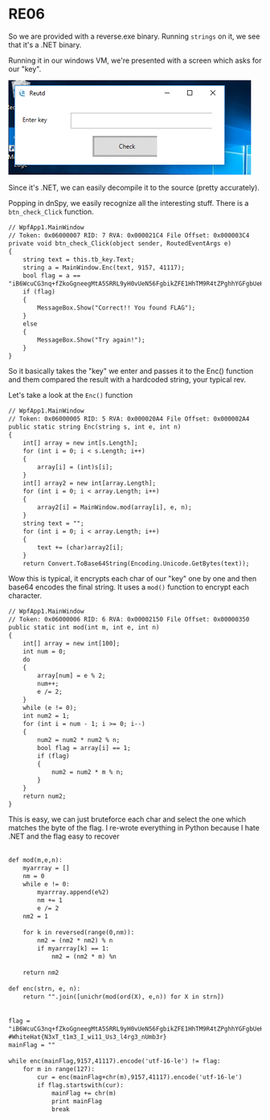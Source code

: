 # RE06

So we are provided with a reverse.exe binary. Running `strings` on it, we see that it's a .NET binary.

Running it in our windows VM, we're presented with a screen which asks for our "key".

![](rev06.png)

Since it's .NET, we can easily decompile it to the source (pretty accurately).

Popping in dnSpy, we easily recognize all the interesting stuff. There is a `btn_check_Click` function.

```
// WpfApp1.MainWindow
// Token: 0x06000007 RID: 7 RVA: 0x000021C4 File Offset: 0x000003C4
private void btn_check_Click(object sender, RoutedEventArgs e)
{
	string text = this.tb_key.Text;
	string a = MainWindow.Enc(text, 9157, 41117);
	bool flag = a == "iB6WcuCG3nq+fZkoGgneegMtA5SRRL9yH0vUeN56FgbikZFE1HhTM9R4tZPghhYGFgbUeHB4tEKRRNR4Ymu0OwljQwmRRNR4jWBweOKRRyCRRAljLGQ=";
	if (flag)
	{
		MessageBox.Show("Correct!! You found FLAG");
	}
	else
	{
		MessageBox.Show("Try again!");
	}
}
```

So it basically takes the "key" we enter and passes it to the Enc() function and them compared the result with a hardcoded string, your typical rev.

Let's take a look at the `Enc()` function

```
// WpfApp1.MainWindow
// Token: 0x06000005 RID: 5 RVA: 0x000020A4 File Offset: 0x000002A4
public static string Enc(string s, int e, int n)
{
	int[] array = new int[s.Length];
	for (int i = 0; i < s.Length; i++)
	{
		array[i] = (int)s[i];
	}
	int[] array2 = new int[array.Length];
	for (int i = 0; i < array.Length; i++)
	{
		array2[i] = MainWindow.mod(array[i], e, n);
	}
	string text = "";
	for (int i = 0; i < array.Length; i++)
	{
		text += (char)array2[i];
	}
	return Convert.ToBase64String(Encoding.Unicode.GetBytes(text));
```

Wow this is typical, it encrypts each char of our "key" one by one and then base64 encodes the final string. It uses a `mod()` function to encrypt each character.

```
// WpfApp1.MainWindow
// Token: 0x06000006 RID: 6 RVA: 0x00002150 File Offset: 0x00000350
public static int mod(int m, int e, int n)
{
	int[] array = new int[100];
	int num = 0;
	do
	{
		array[num] = e % 2;
		num++;
		e /= 2;
	}
	while (e != 0);
	int num2 = 1;
	for (int i = num - 1; i >= 0; i--)
	{
		num2 = num2 * num2 % n;
		bool flag = array[i] == 1;
		if (flag)
		{
			num2 = num2 * m % n;
		}
	}
	return num2;
}
```

This is easy, we can just bruteforce each char and select the one which matches the byte of the flag. I re-wrote everything in Python because I hate .NET and the flag easy to recover

```

def mod(m,e,n):
	myarrray = []
	nm = 0
	while e != 0:
		myarrray.append(e%2)
		nm += 1
		e /= 2
	nm2 = 1

	for k in reversed(range(0,nm)):
		nm2 = (nm2 * nm2) % n
		if myarrray[k] == 1:
		 	nm2 = (nm2 * m) %n

	return nm2

def enc(strn, e, n):
	return "".join([unichr(mod(ord(X), e,n)) for X in strn])


flag = "iB6WcuCG3nq+fZkoGgneegMtA5SRRL9yH0vUeN56FgbikZFE1HhTM9R4tZPghhYGFgbUeHB4tEKRRNR4Ymu0OwljQwmRRNR4jWBweOKRRyCRRAljLGQ=".decode('base64')
#WhiteHat{N3xT_t1m3_I_wi11_Us3_l4rg3_nUmb3r}
mainFlag = ""

while enc(mainFlag,9157,41117).encode('utf-16-le') != flag:
	for m in range(127):
		cur = enc(mainFlag+chr(m),9157,41117).encode('utf-16-le')
		if flag.startswith(cur):
			mainFlag += chr(m)
			print mainFlag
			break
```
